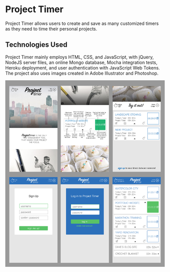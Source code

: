 # Project Timer

Project Timer allows users to create and save as many customized timers as they need to time their personal projects.

## Technologies Used

Project Timer mainly employs HTML, CSS, and JavaScript, with jQuery, NodeJS server files, an online Mongo database, Mocha integration tests, Heroku deployment, and user authentication with JavaScript Web Tokens. The project also uses images created in Adobe Illustrator and Photoshop.

![Mobile Mocks](./project-timer-mobile-mocks.jpg)
